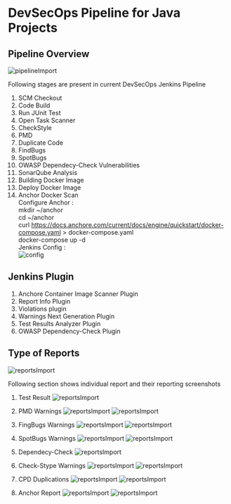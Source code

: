 # DevSecOps Pipeline for Java Projects

## Pipeline Overview
![pipelineImport](/images/pipelineoverview.png)

Following stages are present in current DevSecOps Jenkins Pipeline

1. SCM Checkout
2. Code Build
3. Run JUnit Test
4. Open Task Scanner
5. CheckStyle
6. PMD
7. Duplicate Code
8. FindBugs
9. SpotBugs
10. OWASP Dependecy-Check Vulnerabilities
11. SonarQube Analysis
12. Building Docker Image
13. Deploy Docker Image
14. Anchor Docker Scan </br>
    Configure Anchor : </br>
    mkdir ~/anchor</br>
    cd ~/anchor</br>
    curl https://docs.anchore.com/current/docs/engine/quickstart/docker-compose.yaml > docker-compose.yaml</br>
    docker-compose up -d</br>
    Jenkins Config :</br>
    ![config](/images/anchor-config.png)

## Jenkins Plugin
1. Anchore Container Image Scanner Plugin
2. Report Info Plugin
3. Violations plugin
4. Warnings Next Generation Plugin
5. Test Results Analyzer Plugin
6. OWASP Dependency-Check Plugin

## Type of Reports
![reportsImport](/images/reports.png)

Following section shows individual report and their reporting screenshots</br>
1. Test Result
![reportsImport](/images/testresult.png)

2. PMD Warnings
![reportsImport](/images/pmd-1.png)
![reportsImport](/images/pmd2.png)

3. FingBugs Warnings
![reportsImport](/images/findbugs1.png)
![reportsImport](/images/findbugs2.png)

4. SpotBugs Warnings
![reportsImport](/images/spotbugs1.png)
![reportsImport](/images/spotbugs2.png)

5. Dependecy-Check
![reportsImport](/images/depdency-check.png)

6. Check-Stype Warnings
![reportsImport](/images/check-stype1.png)
![reportsImport](/images/check-stype2.png)

7. CPD Duplications
![reportsImport](/images/cpd1.png)
![reportsImport](/images/cpd2.png)

8. Anchor Report
![reportsImport](/images/anchor1.png)
![reportsImport](/images/anchor2.png)
